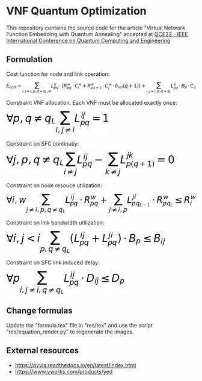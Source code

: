 # VNF Quantum Optimization
This repository contains the source code for the article "Virtual Network Function Embedding with Quantum Annealing" accepted at [QCE22 - IEEE International Conference on Quantum Computing and Engineering](https://qce.quantum.ieee.org/2022/)

## Formulation
Cost function for node and link operation:

![Cut examples](res/img/cost_function.png "Cut examples")

Constraint VNF allocation. Each VNF must be allocated exactly once:

![Cut examples](res/img/allocation.png "Cut examples")

Constraint on SFC continutiy:

![Cut examples](res/img/continuity.png "Cut examples")

Constraint on node resouce utilization:

![Cut examples](res/img/node_resources.png "Cut examples")

Constraint on link bandwidth utilization:

![Cut examples](res/img/bandwidth.png "Cut examples")

Constraint on SFC link induced delay:

![Cut examples](res/img/delay.png "Cut examples")


## Change formulas
Update the "formula.tex" file in "res/tex" and use the script "res/equation_render.py" to regenerate the images.


## External resources
- https://pyvis.readthedocs.io/en/latest/index.html
- https://www.yworks.com/products/yed


